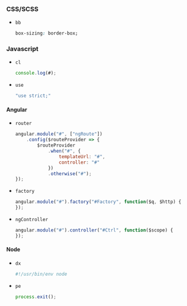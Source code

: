 ### CSS/SCSS

- `bb`
    ```css
    box-sizing: border-box;
    ```

### Javascript

- `cl`
    ```js
    console.log(#);
    ```
- `use`
    ```js
    "use strict;"
    ```

#### Angular

- `router`
    ```js
    angular.module("#", ["ngRoute"])
        .config($routeProvider => {
            $routeProvider
                .when("#", {
                    templateUrl: "#",
                    controller: "#"
                })
                .otherwise("#");
    });
    ```
- `factory`
    ```js
    angular.module("#").factory("#Factory", function($q, $http) {
    });
    ```
- `ngController`
    ```js
    angular.module("#").controller("#Ctrl", function($scope) {
    });
    ```

#### Node
- `dx`
    ```js
    #!/usr/bin/env node
    ```
- `pe`
    ```js
    process.exit();
    ```